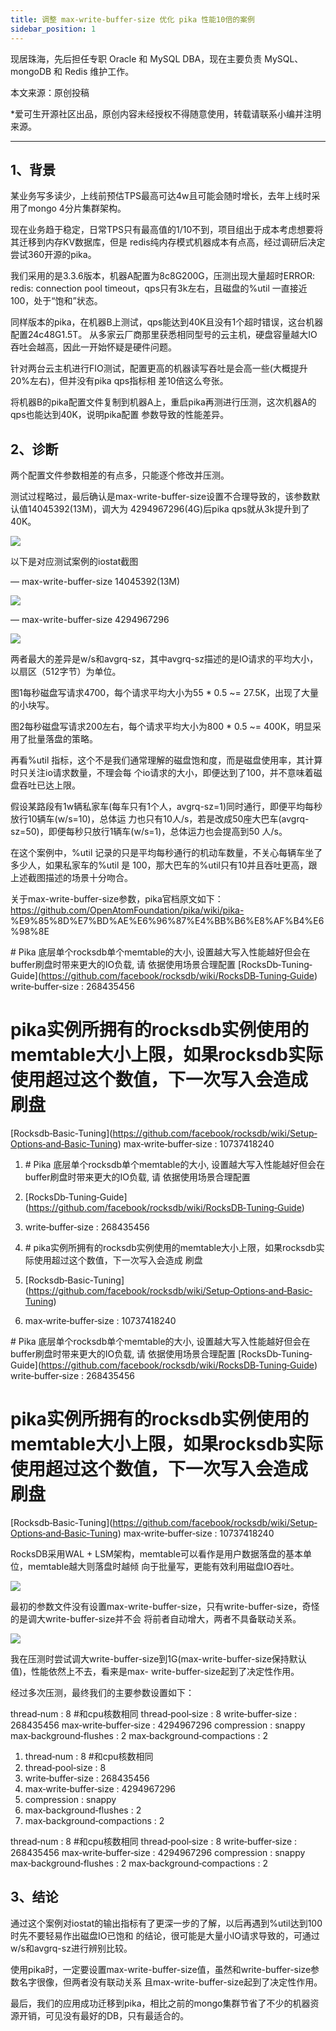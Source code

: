 ```yaml
---
title: 调整 max-write-buffer-size 优化 pika 性能10倍的案例
sidebar_position: 1
---
```


现居珠海，先后担任专职 Oracle 和 MySQL DBA，现在主要负责 MySQL、mongoDB 和 Redis 维护工作。

本文来源：原创投稿

\*爱可生开源社区出品，原创内容未经授权不得随意使用，转载请联系小编并注明来源。

---

## 1、背景

某业务写多读少，上线前预估TPS最高可达4w且可能会随时增长，去年上线时采用了mongo 4分片集群架构。

现在业务趋于稳定，日常TPS只有最高值的1/10不到，项目组出于成本考虑想要将其迁移到内存KV数据库，但是 redis纯内存模式机器成本有点高，经过调研后决定尝试360开源的pika。

我们采用的是3.3.6版本，机器A配置为8c8G200G，压测出现大量超时ERROR: redis: connection pool timeout，qps只有3k左右，且磁盘的%util 一直接近100，处于“饱和”状态。

同样版本的pika，在机器B上测试，qps能达到40K且没有1个超时错误，这台机器配置24c48G1.5T。 从多家云厂商那里获悉相同型号的云主机，硬盘容量越大IO吞吐会越高，因此一开始怀疑是硬件问题。

针对两台云主机进行FIO测试，配置更高的机器读写吞吐是会高一些(大概提升20%左右)，但并没有pika qps指标相 差10倍这么夸张。

将机器B的pika配置文件复制到机器A上，重启pika再测进行压测，这次机器A的qps也能达到40K，说明pika配置 参数导致的性能差异。

## 2、诊断

两个配置文件参数相差的有点多，只能逐个修改并压测。

测试过程略过，最后确认是max-write-buffer-size设置不合理导致的，该参数默认值14045392(13M)，调大为 4294967296(4G)后pika qps就从3k提升到了40K。

![](https://action-weikai.oss-cn-shanghai.aliyuncs.com/renkun0518-1.png)

以下是对应测试案例的iostat截图

— max-write-buffer-size 14045392(13M)

![](https://action-weikai.oss-cn-shanghai.aliyuncs.com/renkun0518-2.png)

— max-write-buffer-size 4294967296

![](https://action-weikai.oss-cn-shanghai.aliyuncs.com/renkun0518-3.png)

两者最大的差异是w/s和avgrq-sz，其中avgrq-sz描述的是IO请求的平均大小，以扇区（512字节）为单位。

图1每秒磁盘写请求4700，每个请求平均大小为55 \* 0.5 ~= 27.5K，出现了大量的小块写。

图2每秒磁盘写请求200左右，每个请求平均大小为800 \* 0.5 ~= 400K，明显采用了批量落盘的策略。

再看%util 指标，这个不是我们通常理解的磁盘饱和度，而是磁盘使用率，其计算时只关注io请求数量，不理会每 个io请求的大小，即便达到了100，并不意味着磁盘吞吐已达上限。

假设某路段有1w辆私家车(每车只有1个人，avgrq-sz=1)同时通行，即便平均每秒放行10辆车(w/s=10)，总体运 力也只有10人/s，若是改成50座大巴车(avgrq-sz=50)，即便每秒只放行1辆车(w/s=1)，总体运力也会提高到50 人/s。

在这个案例中，%util 记录的只是平均每秒通行的机动车数量，不关心每辆车坐了多少人，如果私家车的%util 是 100，那大巴车的%util只有10并且吞吐更高，跟上述截图描述的场景十分吻合。

关于max-write-buffer-size参数，pika官档原文如下：https://github.com/OpenAtomFoundation/pika/wiki/pika- %E9%85%8D%E7%BD%AE%E6%96%87%E4%BB%B6%E8%AF%B4%E6%98%8E

\# Pika 底层单个rocksdb单个memtable的大小, 设置越大写入性能越好但会在buffer刷盘时带来更大的IO负载, 请 依据使用场景合理配置 
\[RocksDb‐Tuning‐Guide\](https://github.com/facebook/rocksdb/wiki/RocksDB‐Tuning‐Guide) 
write‐buffer‐size : 268435456 

# pika实例所拥有的rocksdb实例使用的memtable大小上限，如果rocksdb实际使用超过这个数值，下一次写入会造成 刷盘
\[Rocksdb‐Basic‐Tuning\](https://github.com/facebook/rocksdb/wiki/Setup‐Options‐and‐Basic‐Tuning) 
max‐write‐buffer‐size : 10737418240

1. \# Pika 底层单个rocksdb单个memtable的大小, 设置越大写入性能越好但会在buffer刷盘时带来更大的IO负载, 请 依据使用场景合理配置
2. \[RocksDb‐Tuning‐Guide\](https://github.com/facebook/rocksdb/wiki/RocksDB‐Tuning‐Guide)
3. write‐buffer‐size : 268435456

5. \# pika实例所拥有的rocksdb实例使用的memtable大小上限，如果rocksdb实际使用超过这个数值，下一次写入会造成 刷盘
6. \[Rocksdb‐Basic‐Tuning\](https://github.com/facebook/rocksdb/wiki/Setup‐Options‐and‐Basic‐Tuning)
7. max‐write‐buffer‐size : 10737418240

\# Pika 底层单个rocksdb单个memtable的大小, 设置越大写入性能越好但会在buffer刷盘时带来更大的IO负载, 请 依据使用场景合理配置 
\[RocksDb‐Tuning‐Guide\](https://github.com/facebook/rocksdb/wiki/RocksDB‐Tuning‐Guide) 
write‐buffer‐size : 268435456 

# pika实例所拥有的rocksdb实例使用的memtable大小上限，如果rocksdb实际使用超过这个数值，下一次写入会造成 刷盘
\[Rocksdb‐Basic‐Tuning\](https://github.com/facebook/rocksdb/wiki/Setup‐Options‐and‐Basic‐Tuning) 
max‐write‐buffer‐size : 10737418240

RocksDB采用WAL + LSM架构，memtable可以看作是用户数据落盘的基本单位，memtable越大则落盘时越倾 向于批量写，更能有效利用磁盘IO吞吐。

![](https://action-weikai.oss-cn-shanghai.aliyuncs.com/renkun0518-4.png)

最初的参数文件没有设置max-write-buffer-size，只有write-buffer-size，奇怪的是调大write-buffer-size并不会 将前者自动增大，两者不具备联动关系。

![](https://action-weikai.oss-cn-shanghai.aliyuncs.com/renkun0518-5.png)

我在压测时尝试调大write-buffer-size到1G(max-write-buffer-size保持默认值)，性能依然上不去，看来是max- write-buffer-size起到了决定性作用。

经过多次压测，最终我们的主要参数设置如下：

thread‐num : 8 #和cpu核数相同
thread‐pool‐size : 8
write‐buffer‐size : 268435456
max‐write‐buffer‐size : 4294967296
compression : snappy
max‐background‐flushes : 2
max‐background‐compactions : 2

1. thread‐num : 8 #和cpu核数相同
2. thread‐pool‐size : 8
3. write‐buffer‐size : 268435456
4. max‐write‐buffer‐size : 4294967296
5. compression : snappy
6. max‐background‐flushes : 2
7. max‐background‐compactions : 2

thread‐num : 8 #和cpu核数相同
thread‐pool‐size : 8
write‐buffer‐size : 268435456
max‐write‐buffer‐size : 4294967296
compression : snappy
max‐background‐flushes : 2
max‐background‐compactions : 2

## 3、结论

通过这个案例对iostat的输出指标有了更深一步的了解，以后再遇到%util达到100时先不要轻易作出磁盘IO已饱和 的结论，很可能是大量小IO请求导致的，可通过w/s和avgrq-sz进行辨别比较。

使用pika时，一定要设置max-write-buffer-size值，虽然和write-buffer-size参数名字很像，但两者没有联动关系 且max-write-buffer-size起到了决定性作用。

最后，我们的应用成功迁移到pika，相比之前的mongo集群节省了不少的机器资源开销，可见没有最好的DB，只有最适合的。
